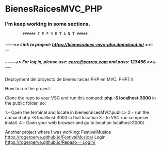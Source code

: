 # BienesRaicesMVC_PHP
### I'm keep working in some sections.
            ###### I M P O R T A N T #####
##### --->> Link to project: https://bienesraices-mvc-php.domcloud.io/     <<---- #####
##### ---->> For log in, please use: corre@correo.com and pass: 123456  <<<---- #####

Deployment del proyecto de bienes raices PHP en MVC.
PHP7.4

How to run the project.

Clone the repo to your VSC and run this comand: **php -S localhost:3000** in the public folder, so:

1.- Open the terminal and locate in bienesraicesMVC\public> 
2.- run the comand php -S localhost:3000 in that location
3.- In VSC run composer install.
4.- Open your web browser and go to location localhost:3000/

Another project where I was working:
FestivalMusica
https://rogerperva.github.io/FestivalMusica/
Login
https://rogerperva.github.io/Repaso---Login/
